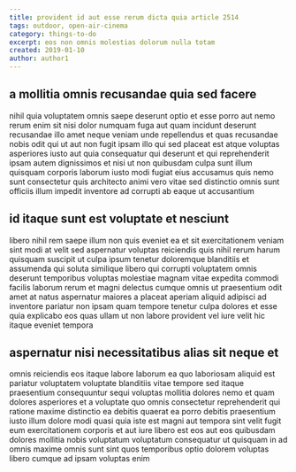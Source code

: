 ```yaml
---
title: provident id aut esse rerum dicta quia article 2514
tags: outdoor, open-air-cinema
category: things-to-do
excerpt: eos non omnis molestias dolorum nulla totam
created: 2019-01-10
author: author1
---
```


## a mollitia omnis recusandae quia sed facere

nihil quia voluptatem omnis saepe deserunt optio et esse porro aut nemo rerum enim sit nisi dolor numquam fuga aut quam incidunt deserunt recusandae illo amet neque veniam unde repellendus et quas recusandae nobis odit qui ut aut non fugit ipsam illo qui sed placeat est atque voluptas asperiores iusto aut quia consequatur qui deserunt et qui reprehenderit ipsam autem dignissimos et nisi ut non quibusdam culpa sunt illum quisquam corporis laborum iusto modi fugiat eius accusamus quis nemo sunt consectetur quis architecto animi vero vitae sed distinctio omnis sunt officiis illum impedit inventore ad corrupti ab eaque ut accusantium

## id itaque sunt est voluptate et nesciunt

libero nihil rem saepe illum non quis eveniet ea et sit exercitationem veniam sint modi at velit sed aspernatur voluptas reiciendis quis nihil rerum harum quisquam suscipit ut culpa ipsum tenetur doloremque blanditiis et assumenda qui soluta similique libero qui corrupti voluptatem omnis deserunt temporibus voluptas molestiae magnam vitae expedita commodi facilis laborum rerum et magni delectus cumque omnis ut praesentium odit amet at natus aspernatur maiores a placeat aperiam aliquid adipisci ad inventore pariatur non ipsam quam tempore tenetur culpa dolores et esse quia explicabo eos quas ullam ut non labore provident vel iure velit hic itaque eveniet tempora

## aspernatur nisi necessitatibus alias sit neque et

omnis reiciendis eos itaque labore laborum ea quo laboriosam aliquid est pariatur voluptatem voluptate blanditiis vitae tempore sed itaque praesentium consequuntur sequi voluptas mollitia dolores nemo et quam dolores asperiores et a voluptate quo omnis consectetur reprehenderit qui ratione maxime distinctio ea debitis quaerat ea porro debitis praesentium iusto illum dolore modi quasi quia iste est magni aut tempora sint velit fugit eum exercitationem corporis et aut iure libero est eos aut eos quibusdam dolores mollitia nobis voluptatum voluptatum consequatur ut quisquam in ad omnis maxime omnis sunt sint quos temporibus optio dolorem voluptas libero cumque ad ipsam voluptas enim
